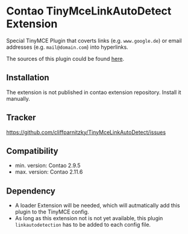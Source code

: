 Contao TinyMceLinkAutoDetect Extension
======================================

Special TinyMCE Plugin that coverts links (e.g. `www.google.de`) or email addresses (e.g. `mail@domain.com`) into hyperlinks.

The sources of this plugin could be found [here](http://sourceforge.net/tracker/?func=detail&aid=2770218&group_id=103281&atid=738747).


Installation
------------

The extension is not published in contao extension repository.
Install it manually.


Tracker
-------

https://github.com/cliffparnitzky/TinyMceLinkAutoDetect/issues


Compatibility
-------------

- min. version: Contao 2.9.5
- max. version: Contao 2.11.6


Dependency
----------

- A loader Extension will be needed, which will autmatically add this plugin to the TinyMCE config.
- As long as this extension not is not yet available, this plugin `linkautodetection` has to be added to each config file.